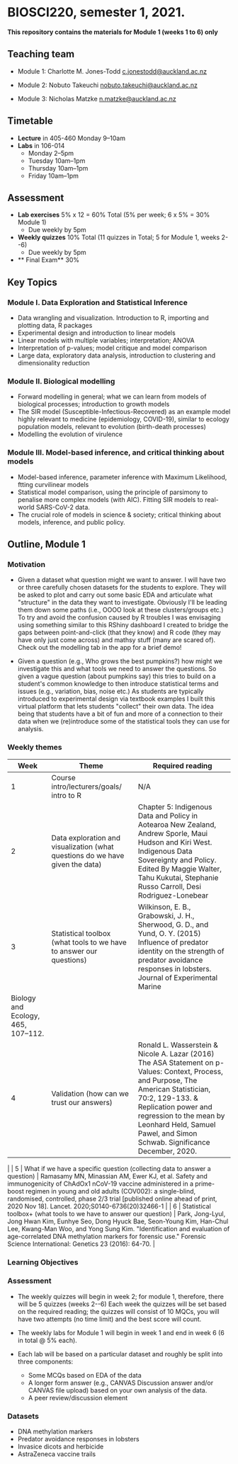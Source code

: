 # BIOSCI220, semester 1, 2021.

**This repository contains the materials for Module 1 (weeks 1 to 6) only**

## Teaching team

 + Module 1: Charlotte M. Jones-Todd [c.jonestodd@auckland.ac.nz](c.jonestodd@auckland.ac.nz)

 + Module 2: Nobuto Takeuchi [nobuto.takeuchi@auckland.ac.nz](nobuto.takeuchi@auckland.ac.nz)

 + Module 3: Nicholas Matzke [n.matzke@auckland.ac.nz](n.matzke@auckland.ac.nz)

## Timetable

+ **Lecture** in 405-460 Monday 9–10am
+ **Labs** in 106-014
  - Monday 2–5pm
  - Tuesday 10am–1pm
  - Thursday 10am–1pm
  - Friday 10am–1pm

## Assessment

+ **Lab exercises** 5% x 12 = 60% Total (5% per week; 6 x 5% = 30% Module 1)
  - Due weekly by 5pm
+ **Weekly quizzes** 10% Total (11 quizzes in Total; 5 for Module 1, weeks 2--6)
  - Due weekly by 5pm
+ ** Final Exam** 30%

## Key Topics

### Module I. Data Exploration and Statistical Inference

+ Data wrangling and visualization. Introduction to R, importing and plotting data, R packages
+ Experimental design and introduction to linear models
+ Linear models with multiple variables; interpretation; ANOVA
+ Interpretation of p-values; model critique and model comparison
+ Large data, exploratory data analysis, introduction to clustering and dimensionality reduction

### Module II. Biological modelling

+ Forward modelling in general; what we can learn from models of biological processes; introduction to
growth models
+ The SIR model (Susceptible-Infectious-Recovered) as an example model highly relevant to medicine
(epidemiology, COVID-19), similar to ecology population models, relevant to evolution (birth-death
processes)
+ Modelling the evolution of virulence

### Module III. Model-based inference, and critical thinking about models

+ Model-based inference, parameter inference with Maximum Likelihood, ftting curvilinear models
+ Statistical model comparison, using the principle of parsimony to penalise more complex models (with
AIC). Fitting SIR models to real-world SARS-CoV-2 data.
+ The crucial role of models in science & society; critical thinking about models, inference, and public policy.


## Outline, Module 1

### Motivation

+ Given a dataset what question might we want to answer. I will have two or three carefully chosen datasets for the students to explore. They will be asked to plot and carry out some basic EDA and articulate what "structure" in the data they want to investigate. Obviously I'll be leading them down some paths (i.e., OOOO look at these clusters/groups etc.) To try and avoid the confusion caused by R troubles I was envisaging using something similar to this RShiny dashboard I created to bridge the gaps between point-and-click (that they know) and R code (they may have only just come across) and mathsy stuff (many are scared of). Check out the modelling tab in the app for a brief demo!

+ Given a question (e.g., Who grows the best pumpkins?) how might we investigate this and what tools we need to answer the questions. So given a vague question (about pumpkins say) this tries to build on a student's common knowledge to then introduce statistical terms and issues (e.g., variation, bias, noise etc.) As students are typically introduced to experimental design via textbook examples I built this virtual platform that lets students "collect" their own data. The idea being that students have a bit of fun and more of a connection to their data when we (re)introduce some of the statistical tools they can use for analysis.

### Weekly themes

| Week  | Theme  | Required reading  |
|---    |---             |---      |  
|  1 | Course intro/lecturers/goals/ intro to R |  N/A  |
|  2 | Data exploration and visualization (what questions do we have given the data)  | Chapter 5: Indigenous Data and Policy in Aotearoa New Zealand, Andrew Sporle, Maui Hudson and Kiri West. Indigenous Data Sovereignty and Policy. Edited By Maggie Walter, Tahu Kukutai, Stephanie Russo Carroll, Desi Rodriguez-Lonebear |
|  3 | Statistical toolbox (what tools to we have to answer our questions) |  Wilkinson, E. B., Grabowski, J. H., Sherwood, G. D., and Yund, O. Y. (2015) Influence of predator identity on the strength of predator avoidance responses in lobsters. Journal of Experimental Marine
Biology and Ecology, 465, 107–112. | 	
|  4 | Validation (how can we trust our answers)  | Ronald L. Wasserstein & Nicole A. Lazar (2016) The ASA Statement on p-Values: Context, Process, and Purpose, The American Statistician, 70:2, 129-133. & Replication power and regression to the mean by Leonhard Held,  Samuel Pawel, and  Simon Schwab. Significance December, 2020.
 |
|  5 | What if we have a specific question (collecting data to answer a question) | Ramasamy MN, Minassian AM, Ewer KJ, et al. Safety and immunogenicity of ChAdOx1 nCoV-19 vaccine administered in a prime-boost regimen in young and old adults (COV002): a single-blind, randomised, controlled, phase 2/3 trial [published online ahead of print, 2020 Nov 18]. Lancet. 2020;S0140-6736(20)32466-1 |
|  6 | Statistical toolbox+ (what tools to we have to answer our question)  | Park, Jong-Lyul, Jong Hwan Kim, Eunhye Seo, Dong Hyuck Bae, Seon-Young Kim, Han-Chul Lee, Kwang-Man Woo, and Yong Sung Kim. "Identification and evaluation of age-correlated DNA methylation markers for forensic use." Forensic Science International: Genetics 23 (2016): 64-70.  |


### Learning Objectives


### Assessment

 + The weekly quizzes will begin in week 2; for module 1, therefore, there will be 5 quizzes (weeks 2--6) Each week the quizzes will be set based on the required reading; the quizzes will consist of 10 MQCs, you will have two attempts (no time limit) and the best score will count.

 + The weekly labs for Module 1 will begin in week 1 and end in week 6 (6 in total @ 5% each).
 + Each lab will be based on a particular dataset and roughly be split into three components:
   - Some MCQs based on EDA of the data
   - A longer form answer (e.g., CANVAS Discussion answer and/or CANVAS file upload) based on your own analysis of the data.
   - A peer review/discussion element


### Datasets

+ DNA methylation markers
+ Predator avoidance responses in lobsters
+ Invasice dicots and herbicide
+ AstraZeneca vaccine trails
